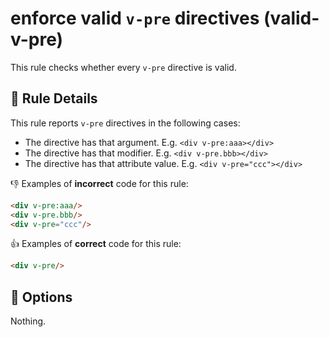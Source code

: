 # enforce valid `v-pre` directives (valid-v-pre)

This rule checks whether every `v-pre` directive is valid.

## :book: Rule Details

This rule reports `v-pre` directives in the following cases:

- The directive has that argument. E.g. `<div v-pre:aaa></div>`
- The directive has that modifier. E.g. `<div v-pre.bbb></div>`
- The directive has that attribute value. E.g. `<div v-pre="ccc"></div>`

:-1: Examples of **incorrect** code for this rule:

```html
<div v-pre:aaa/>
<div v-pre.bbb/>
<div v-pre="ccc"/>
```

:+1: Examples of **correct** code for this rule:

```html
<div v-pre/>
```

## :wrench: Options

Nothing.
